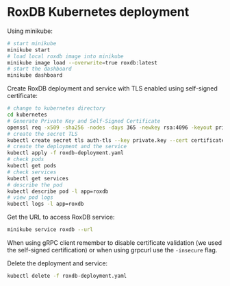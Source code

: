 # RoxDB Kubernetes deployment

Using minikube:

```bash
# start minikube
minikube start
# load local roxdb image into minikube
minikube image load --overwrite=true roxdb:latest
# start the dashboard
minikube dashboard
```

Create RoxDB deployment and service with TLS enabled using self-signed certificate:

```bash
# change to kubernetes directory
cd kubernetes
# Generate Private Key and Self-Signed Certificate
openssl req -x509 -sha256 -nodes -days 365 -newkey rsa:4096 -keyout private.key -out certificate.crt -subj "/C=PL/CN=roxdb.localhost/O=roxdb"
# create the secret TLS
kubectl create secret tls auth-tls --key private.key --cert certificate.crt
# create the deployment and the service
kubectl apply -f roxdb-deployment.yaml
# check pods
kubectl get pods
# check services
kubectl get services
# describe the pod
kubectl describe pod -l app=roxdb
# view pod logs
kubectl logs -l app=roxdb
```

Get the URL to access RoxDB service:

```bash
minikube service roxdb --url
```

When using gRPC client remember to disable certificate validation (we used the self-signed certification) or when using
grpcurl use the `-insecure` flag.

Delete the deployment and service:

```bash
kubectl delete -f roxdb-deployment.yaml
```
